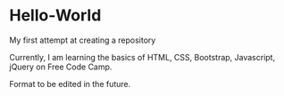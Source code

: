 # Hello-World
My first attempt at creating a repository

Currently, I am learning the basics of HTML, CSS, Bootstrap, Javascript, jQuery on Free Code Camp. 

Format to be edited in the future.
